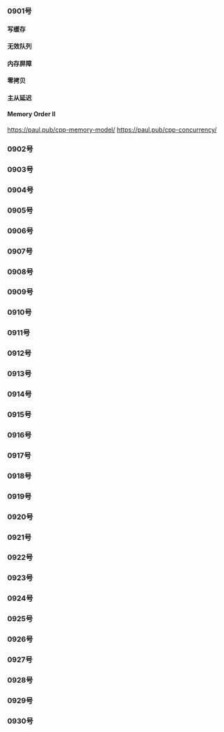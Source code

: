 ### 0901号
#### 写缓存 
#### 无效队列

#### 内存屏障
#### 零拷贝

#### 主从延迟

#### Memory Order II
https://paul.pub/cpp-memory-model/
https://paul.pub/cpp-concurrency/

### 0902号

### 0903号

### 0904号

### 0905号

### 0906号

### 0907号

### 0908号

### 0909号

### 0910号

### 0911号

### 0912号

### 0913号

### 0914号

### 0915号

### 0916号

### 0917号

### 0918号

### 0919号

### 0920号

### 0921号

### 0922号

### 0923号

### 0924号

### 0925号

### 0926号

### 0927号

### 0928号

### 0929号

### 0930号

